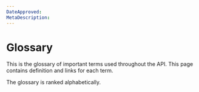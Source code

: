 ```yaml
---
DateApproved:
MetaDescription:
---
```


# Glossary

This is the glossary of important terms used throughout the API. This page contains definition and links for each term.

The glossary is ranked alphabetically.